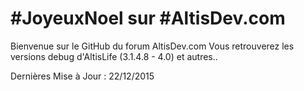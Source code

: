 # #JoyeuxNoel sur #AltisDev.com

Bienvenue sur le GitHub du forum AltisDev.com
Vous retrouverez les versions debug d'AltisLife (3.1.4.8 - 4.0) et autres..

Dernières Mise à Jour : 22/12/2015
